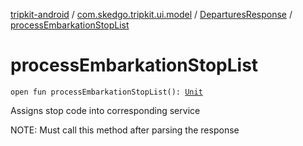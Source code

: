 [tripkit-android](../../index.md) / [com.skedgo.tripkit.ui.model](../index.md) / [DeparturesResponse](index.md) / [processEmbarkationStopList](./process-embarkation-stop-list.md)

# processEmbarkationStopList

`open fun processEmbarkationStopList(): `[`Unit`](https://kotlinlang.org/api/latest/jvm/stdlib/kotlin/-unit/index.html)

Assigns stop code into corresponding service

 NOTE: Must call this method after parsing the response